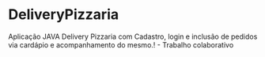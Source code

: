 # DeliveryPizzaria
Aplicação JAVA Delivery Pizzaria com Cadastro, login e inclusão de pedidos via cardápio e acompanhamento do mesmo.! - Trabalho colaborativo

